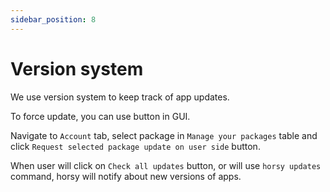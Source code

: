 ```yaml
---
sidebar_position: 8
---
```


# Version system
We use version system to keep track of app updates.

To force update, you can use button in GUI.

Navigate to `Account` tab, select package in `Manage your packages` table and click `Request selected package update on user side` button.

When user will click on `Check all updates` button, or will use `horsy updates` command, horsy will notify about new versions of apps.
